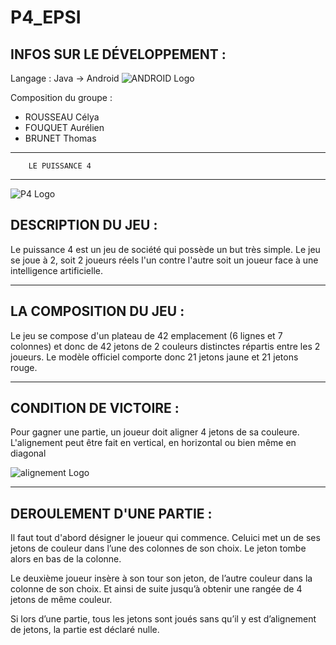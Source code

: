 # P4_EPSI

## INFOS SUR LE DÉVELOPPEMENT :
Langage : Java -> Android 
![ANDROID Logo](http://cdn-www.xda-developers.com/wp-content/uploads/2014/02/Also-Rans-Complain-to-EU-Regulators-About-Android-quot-Trojan-Horse-quot-2.jpg)


Composition du groupe :
 - ROUSSEAU Célya
 - FOUQUET Aurélien
 - BRUNET Thomas

*********************************
        LE PUISSANCE 4
*********************************

![P4 Logo](http://zupimages.net/up/15/15/vqp8.jpg)

## DESCRIPTION DU JEU :

Le puissance 4 est un jeu de société qui possède un but très simple.
Le jeu se joue à 2, soit 2 joueurs réels l'un contre l'autre soit un joueur face à une intelligence artificielle.


*********************************
## LA COMPOSITION DU JEU :

Le jeu se compose d'un plateau de 42 emplacement (6 lignes et 7 colonnes) et donc de 42 jetons de 2 couleurs distinctes répartis entre les 2 joueurs.
Le modèle officiel comporte donc 21 jetons jaune et 21 jetons rouge.


*********************************
##  CONDITION DE VICTOIRE : 

Pour gagner une partie, un joueur doit aligner 4 jetons de sa couleure.
L'alignement peut être fait en vertical, en horizontal  ou bien même en diagonal

![alignement Logo](http://www.zupimages.net/up/15/15/d6e3.png)


*********************************
##  DEROULEMENT D'UNE PARTIE :

Il faut tout d'abord  désigner le joueur qui commence.
Celui­ci met un de ses jetons de couleur dans l’une des colonnes de son choix. Le jeton tombe alors en bas de la colonne.

Le deuxième joueur insère à son tour son jeton, de l’autre couleur dans la colonne de son choix. Et ainsi de suite jusqu’à obtenir une rangée de 4 jetons de même couleur.

Si lors d’une partie, tous les jetons sont joués sans qu’il y est d’alignement de jetons, la partie est déclaré nulle.